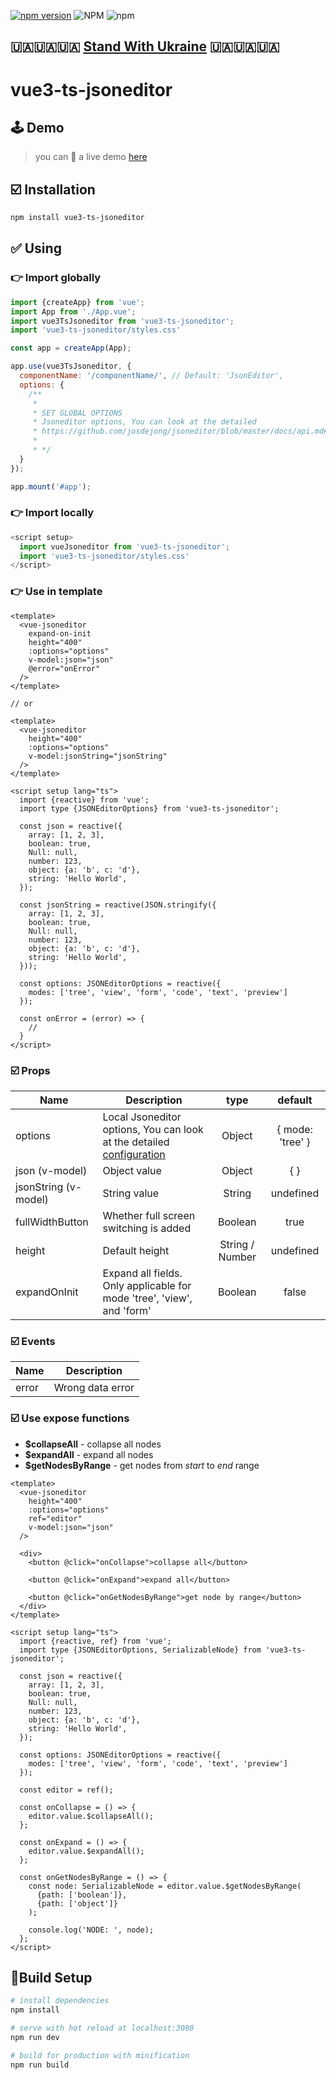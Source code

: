 [![npm version](https://badge.fury.io/js/vue3-ts-jsoneditor.svg)](https://badge.fury.io/js/vue3-ts-jsoneditor)
![NPM](https://img.shields.io/npm/l/vue3-ts-jsoneditor)
![npm](https://img.shields.io/npm/dm/vue3-ts-jsoneditor)

## 🇺🇦🇺🇦🇺🇦 [Stand With Ukraine](https://www.standwithukraine.how/) 🇺🇦🇺🇦🇺🇦

# vue3-ts-jsoneditor

## 🕹 Demo

> you can 👀 a live demo [here](https://bestkolobok.github.io/vue3-jsoneditor/)

## ☑️ Installation

```bash
npm install vue3-ts-jsoneditor
```

## ✅ Using

### 👉 Import globally

```javascript
import {createApp} from 'vue';
import App from './App.vue';
import vue3TsJsoneditor from 'vue3-ts-jsoneditor';
import 'vue3-ts-jsoneditor/styles.css'

const app = createApp(App);

app.use(vue3TsJsoneditor, {
  componentName: '/componentName/', // Default: 'JsonEditor',
  options: {
    /**
     *
     * SET GLOBAL OPTIONS
     * Jsoneditor options, You can look at the detailed
     * https://github.com/josdejong/jsoneditor/blob/master/docs/api.md#configuration-options?blank
     *
     * */
  }
});

app.mount('#app');
```

### 👉 Import locally

```javascript
<script setup>
  import vueJsoneditor from 'vue3-ts-jsoneditor';
  import 'vue3-ts-jsoneditor/styles.css'
</script>
```

### 👉 Use in template

```vue
<template>
  <vue-jsoneditor 
    expand-on-init 
    height="400" 
    :options="options" 
    v-model:json="json" 
    @error="onError" 
  />
</template>

// or

<template>
  <vue-jsoneditor
    height="400" 
    :options="options" 
    v-model:jsonString="jsonString"
  />
</template>

<script setup lang="ts">
  import {reactive} from 'vue';
  import type {JSONEditorOptions} from 'vue3-ts-jsoneditor';

  const json = reactive({
    array: [1, 2, 3],
    boolean: true,
    Null: null,
    number: 123,
    object: {a: 'b', c: 'd'},
    string: 'Hello World',
  });

  const jsonString = reactive(JSON.stringify({
    array: [1, 2, 3],
    boolean: true,
    Null: null,
    number: 123,
    object: {a: 'b', c: 'd'},
    string: 'Hello World',
  }));
  
  const options: JSONEditorOptions = reactive({
    modes: ['tree', 'view', 'form', 'code', 'text', 'preview']
  });
  
  const onError = (error) => {
    //
  }
</script>
```
### ☑️ Props
| Name                  | Description                                                                                                                                                           | type            | default             |
| --------------        | --------------------------------------------------------------------------------------------------------------------------------------------------------------------- | :------------:  | :-----------------: |
| options               | Local Jsoneditor options, You can look at the detailed  [configuration](https://github.com/josdejong/jsoneditor/blob/master/docs/api.md#configuration-options?blank)  | Object          | { mode: 'tree' }    |
| json (v-model)        | Object value                                                                                                                                                          | Object          | { }                 |
| jsonString (v-model)  | String value                                                                                                                                                          | String          | undefined           |
| fullWidthButton       | Whether full screen switching is added                                                                                                                                | Boolean         | true                |
| height                | Default height                                                                                                                                                        | String / Number | undefined           |
| expandOnInit          | Expand all fields. Only applicable for mode 'tree', 'view', and 'form'                                                                                                | Boolean         | false               | 

### ☑️ Events
| Name  | Description      |
| ----- | --------------   |
| error | Wrong data error |

### ☑️ Use expose functions
- <b>$collapseAll</b> - collapse all nodes
- <b>$expandAll</b> - expand all nodes
- <b>$getNodesByRange</b> - get nodes from <i>start</i> to <i>end</i> range

```vue
<template>
  <vue-jsoneditor
    height="400" 
    :options="options" 
    ref="editor"
    v-model:json="json"
  />

  <div>
    <button @click="onCollapse">collapse all</button>

    <button @click="onExpand">expand all</button>

    <button @click="onGetNodesByRange">get node by range</button>
  </div>
</template>

<script setup lang="ts">
  import {reactive, ref} from 'vue';
  import type {JSONEditorOptions, SerializableNode} from 'vue3-ts-jsoneditor';

  const json = reactive({
    array: [1, 2, 3],
    boolean: true,
    Null: null,
    number: 123,
    object: {a: 'b', c: 'd'},
    string: 'Hello World',
  });

  const options: JSONEditorOptions = reactive({
    modes: ['tree', 'view', 'form', 'code', 'text', 'preview']
  });

  const editor = ref();

  const onCollapse = () => {
    editor.value.$collapseAll();
  };

  const onExpand = () => {
    editor.value.$expandAll();
  };

  const onGetNodesByRange = () => {
    const node: SerializableNode = editor.value.$getNodesByRange(
      {path: ['boolean']}, 
      {path: ['object']}
    );

    console.log('NODE: ', node);
  };
</script>
```

## 🔨Build Setup

``` bash
# install dependencies
npm install

# serve with hot reload at localhost:3080
npm run dev

# build for production with minification
npm run build